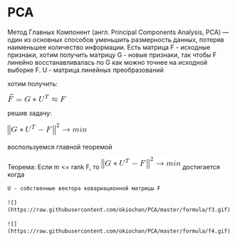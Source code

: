 # PCA

Метод Главных Компонент (англ. Principal Components Analysis, PCA) — один из основных способов уменьшить размерность данных, потеряв наименьшее количество информации.
Есть матрица F - исходные признаки, хотим получить матрицу G - новые признаки, так чтобы F линейно восстанавливалась по G как можно точнее на исходной выборке F.
U - матрица линейных преобразований

хотим получить: 

![](https://raw.githubusercontent.com/okiochan/PCA/master/formula/f1.gif)

решив задачу:

![](https://raw.githubusercontent.com/okiochan/PCA/master/formula/f2.gif)

воспользуемся главной теоремой

Теорема:
    Если m <= rank F, то
    ![](https://raw.githubusercontent.com/okiochan/PCA/master/formula/f2.gif)
    достигается когда
    
    U - собственные вектора ковариационной матрицы F
    
    ![](https://raw.githubusercontent.com/okiochan/PCA/master/formula/f3.gif)
    
    ![](https://raw.githubusercontent.com/okiochan/PCA/master/formula/f4.gif)
    